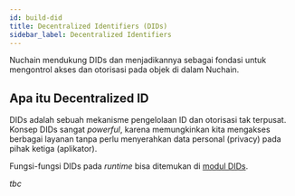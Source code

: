 ```yaml
---
id: build-did
title: Decentralized Identifiers (DIDs)
sidebar_label: Decentralized Identifiers
---
```


Nuchain mendukung DIDs dan menjadikannya sebagai fondasi untuk mengontrol akses dan otorisasi pada
objek di dalam Nuchain.

## Apa itu Decentralized ID

DIDs adalah sebuah mekanisme pengelolaan ID dan otorisasi tak terpusat. Konsep DIDs sangat
_powerful_, karena memungkinkan kita mengakses berbagai layanan tanpa perlu menyerahkan data
personal (privacy) pada pihak ketiga (aplikator).

Fungsi-fungsi DIDs pada _runtime_ bisa ditemukan di
[modul DIDs](https://github.com/nusantarachain/nuchain/tree/supplychain/frame/did).

_tbc_
